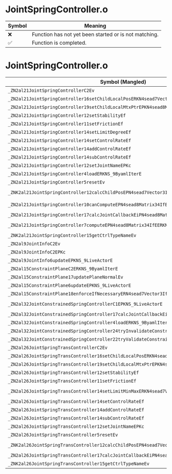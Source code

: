 # JointSpringController.o
| Symbol | Meaning 
| ------------- | ------------- 
| :x: | Function has not yet been started or is not matching. 
| :white_check_mark: | Function is completed. 


# JointSpringController.o
| Symbol (Mangled) | Symbol (Demangled) | Decompiled? |
| ------------- |  ------------- | ------------- |
| `_ZN2al21JointSpringControllerC2Ev` | `al::JointSpringController::JointSpringController(void)` | :white_check_mark: |
| `_ZN2al21JointSpringController16setChildLocalPosERKN4sead7Vector3IfEE` | `al::JointSpringController::setChildLocalPos(sead::Vector3<float> const&)` | :white_check_mark: |
| `_ZN2al21JointSpringController19setChildLocalMtxPtrEPKN4sead8Matrix34IfEE` | `al::JointSpringController::setChildLocalMtxPtr(sead::Matrix34<float> const*)` | :white_check_mark: |
| `_ZN2al21JointSpringController12setStabilityEf` | `al::JointSpringController::setStability(float)` | :white_check_mark: |
| `_ZN2al21JointSpringController11setFrictionEf` | `al::JointSpringController::setFriction(float)` | :white_check_mark: |
| `_ZN2al21JointSpringController14setLimitDegreeEf` | `al::JointSpringController::setLimitDegree(float)` | :white_check_mark: |
| `_ZN2al21JointSpringController14setControlRateEf` | `al::JointSpringController::setControlRate(float)` | :white_check_mark: |
| `_ZN2al21JointSpringController14addControlRateEf` | `al::JointSpringController::addControlRate(float)` | :white_check_mark: |
| `_ZN2al21JointSpringController14subControlRateEf` | `al::JointSpringController::subControlRate(float)` | :white_check_mark: |
| `_ZN2al21JointSpringController12setJointNameEPKc` | `al::JointSpringController::setJointName(char const*)` | :white_check_mark: |
| `_ZN2al21JointSpringController4loadERKNS_9ByamlIterE` | `al::JointSpringController::load(al::ByamlIter const&)` | :white_check_mark: |
| `_ZN2al21JointSpringController5resetEv` | `al::JointSpringController::reset(void)` | :white_check_mark: |
| `_ZNK2al21JointSpringController12calcChildPosEPN4sead7Vector3IfEEPKNS1_8Matrix34IfEE` | `al::JointSpringController::calcChildPos(sead::Vector3<float> *,sead::Matrix34<float> const*)const` | :white_check_mark: |
| `_ZN2al21JointSpringController10canComputeEPN4sead8Matrix34IfEEPNS1_7Vector3IfEE` | `al::JointSpringController::canCompute(sead::Matrix34<float> *,sead::Vector3<float> *)` | :white_check_mark: |
| `_ZN2al21JointSpringController17calcJointCallbackEiPN4sead8Matrix34IfEE` | `al::JointSpringController::calcJointCallback(int,sead::Matrix34<float> *)` | :white_check_mark: |
| `_ZN2al21JointSpringController7computeEPN4sead8Matrix34IfEERKNS1_7Vector3IfEES8_S8_` | `al::JointSpringController::compute(sead::Matrix34<float> *,sead::Vector3<float> const&,sead::Vector3<float> const&,sead::Vector3<float> const&)` | :white_check_mark: |
| `_ZNK2al21JointSpringController15getCtrlTypeNameEv` | `al::JointSpringController::getCtrlTypeName(void)const` | :white_check_mark: |
| `_ZN2al9JointInfoC2Ev` | `al::JointInfo::JointInfo(void)` | :white_check_mark: |
| `_ZN2al9JointInfoC2EPKc` | `al::JointInfo::JointInfo(char const*)` | :white_check_mark: |
| `_ZN2al9JointInfo6updateEPKNS_9LiveActorE` | `al::JointInfo::update(al::LiveActor const*)` | :white_check_mark: |
| `_ZN2al15ConstraintPlaneC2ERKNS_9ByamlIterE` | `al::ConstraintPlane::ConstraintPlane(al::ByamlIter const&)` | :white_check_mark: |
| `_ZN2al15ConstraintPlane17updatePlaneNormalEv` | `al::ConstraintPlane::updatePlaneNormal(void)` | :white_check_mark: |
| `_ZN2al15ConstraintPlane6updateEPKNS_9LiveActorE` | `al::ConstraintPlane::update(al::LiveActor const*)` | :white_check_mark: |
| `_ZN2al15ConstraintPlane18enforceIfNecessaryERN4sead7Vector3IfEE` | `al::ConstraintPlane::enforceIfNecessary(sead::Vector3<float> &)` | :white_check_mark: |
| `_ZN2al32JointConstrainedSpringControllerC1EPKNS_9LiveActorE` | `al::JointConstrainedSpringController::JointConstrainedSpringController(al::LiveActor const*)` | :white_check_mark: |
| `_ZN2al32JointConstrainedSpringController17calcJointCallbackEiPN4sead8Matrix34IfEE` | `al::JointConstrainedSpringController::calcJointCallback(int,sead::Matrix34<float> *)` | :white_check_mark: |
| `_ZN2al32JointConstrainedSpringController4loadERKNS_9ByamlIterE` | `al::JointConstrainedSpringController::load(al::ByamlIter const&)` | :white_check_mark: |
| `_ZN2al32JointConstrainedSpringController24tryInvalidateConstraintsEv` | `al::JointConstrainedSpringController::tryInvalidateConstraints(void)` | :white_check_mark: |
| `_ZN2al32JointConstrainedSpringController22tryValidateConstraintsEv` | `al::JointConstrainedSpringController::tryValidateConstraints(void)` | :white_check_mark: |
| `_ZN2al26JointSpringTransControllerC2Ev` | `al::JointSpringTransController::JointSpringTransController(void)` | :white_check_mark: |
| `_ZN2al26JointSpringTransController16setChildLocalPosERKN4sead7Vector3IfEE` | `al::JointSpringTransController::setChildLocalPos(sead::Vector3<float> const&)` | :white_check_mark: |
| `_ZN2al26JointSpringTransController19setChildLocalMtxPtrEPKN4sead8Matrix34IfEE` | `al::JointSpringTransController::setChildLocalMtxPtr(sead::Matrix34<float> const*)` | :white_check_mark: |
| `_ZN2al26JointSpringTransController12setStabilityEf` | `al::JointSpringTransController::setStability(float)` | :white_check_mark: |
| `_ZN2al26JointSpringTransController11setFrictionEf` | `al::JointSpringTransController::setFriction(float)` | :white_check_mark: |
| `_ZN2al26JointSpringTransController14setLimitMinMaxERKN4sead7Vector3IfEES5_` | `al::JointSpringTransController::setLimitMinMax(sead::Vector3<float> const&,sead::Vector3<float> const&)` | :white_check_mark: |
| `_ZN2al26JointSpringTransController14setControlRateEf` | `al::JointSpringTransController::setControlRate(float)` | :white_check_mark: |
| `_ZN2al26JointSpringTransController14addControlRateEf` | `al::JointSpringTransController::addControlRate(float)` | :white_check_mark: |
| `_ZN2al26JointSpringTransController14subControlRateEf` | `al::JointSpringTransController::subControlRate(float)` | :white_check_mark: |
| `_ZN2al26JointSpringTransController12setJointNameEPKc` | `al::JointSpringTransController::setJointName(char const*)` | :white_check_mark: |
| `_ZN2al26JointSpringTransController5resetEv` | `al::JointSpringTransController::reset(void)` | :white_check_mark: |
| `_ZNK2al26JointSpringTransController12calcChildPosEPN4sead7Vector3IfEEPKNS1_8Matrix34IfEE` | `al::JointSpringTransController::calcChildPos(sead::Vector3<float> *,sead::Matrix34<float> const*)const` | :white_check_mark: |
| `_ZN2al26JointSpringTransController17calcJointCallbackEiPN4sead8Matrix34IfEE` | `al::JointSpringTransController::calcJointCallback(int,sead::Matrix34<float> *)` | :white_check_mark: |
| `_ZNK2al26JointSpringTransController15getCtrlTypeNameEv` | `al::JointSpringTransController::getCtrlTypeName(void)const` | :white_check_mark: |
